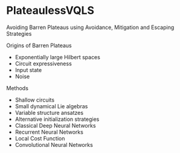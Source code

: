 # PlateaulessVQLS
Avoiding Barren Plateaus using Avoidance, Mitigation and Escaping Strategies

Origins of Barren Plateaus
- Exponentially large Hilbert spaces
- Circuit expressiveness
- Input state
- Noise

Methods
- Shallow circuits
- Small dynamical Lie algebras
- Variable structure ansatzes
- Alternative initialization strategies 
- Classical Deep Neural Networks
- Recurrent Neural Networks
- Local Cost Function
- Convolutional Neural Networks
